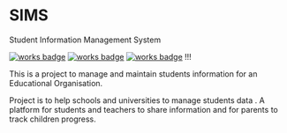 # SIMS
Student Information Management System

[![works badge](https://img.shields.io/hhvm/symfony/symfony.svg?maxAge=2592000)](https://github.com/akhildabral/SIMS)
[![works badge](https://img.shields.io/requires/github/celery/celery.svg?maxAge=2592000)](https://github.com/akhildabral/SIMS)
[![works badge](https://img.shields.io/pypi/status/Django.svg?maxAge=2592000)](https://github.com/akhildabral/SIMS)
!!!


This is a project to manage and maintain students information for an Educational Organisation.

Project is to help schools and universities to manage students data . A platform for students and teachers to share information and for parents to track children progress.
